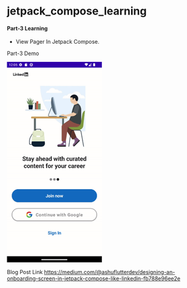 # jetpack_compose_learning


#### Part-3 Learning
- View Pager In Jetpack Compose.


Part-3 Demo
<p float="center">
  <img src="screenshot/onboarding.gif" width="250" />

</p>

Blog Post Link
https://medium.com/@ashuflutterdev/designing-an-onboarding-screen-in-jetpack-compose-like-linkedin-fb788e96ee2e

